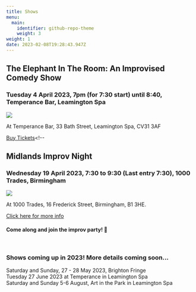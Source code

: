 ```yaml
---
title: Shows
menu:
  main:
    identifier: github-repo-theme
    weight: 3
weight: 1
date: 2023-02-08T19:28:43.947Z
---
```

## T﻿he Elephant In The Room: An Improvised Comedy Show

### Tuesday 4 April 2023, 7pm (for 7:30 start) until 8:40, Temperance Bar, Leamington Spa

![](/uploads/temperance-.png)

At Temperance Bar, 33 Bath Street, Leamington Spa,  CV31 3AF

[B﻿uy Tickets](https://www.eventbrite.co.uk/e/the-elephant-in-the-room-an-improvised-comedy-show-tickets-557163369637?aff=ebdssbdestsearch)<!--

## Midlands Improv Night

### Wednesday 19 April 2023, 7:30 to 9:30 (Last entry 7:30), 1000 Trades, Birmingham

![](/uploads/rai-leigh-kate-ben.jpg)

At 1000 Trades, 16 Frederick Street, Birmingham, B1 3HE.

[Click here for more info](https://www.skiddle.com/whats-on/Birmingham/1000-Trades/Midlands-Improv-Night/36308285/)



#### Come along and join the improv party! 🎉 <br><br><br>

### S﻿hows coming up in 2023! More details coming soon...

Saturday and Sunday, 27 - 28 May 2023, Brighton Fringe\
T﻿uesday 27 June 2023 at Temperance in Leamington Spa\
S﻿aturday and Sunday 5-6 August, Art in the Park in Leamington Spa